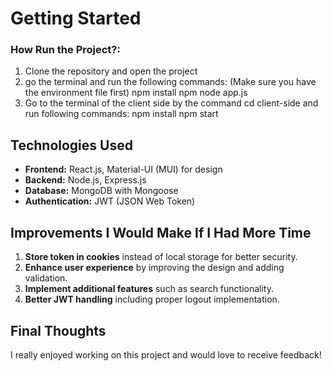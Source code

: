 # Getting Started

### How Run the Project?:
1. Clone the repository and open the project
2. go the terminal and run the following commands:
    (Make sure you have the environment file first)
     npm install
     npm node app.js
3. Go to the terminal of the client side by the command cd client-side and run following commands:
     npm install
     npm start


## Technologies Used
- **Frontend:** React.js, Material-UI (MUI) for design
- **Backend:** Node.js, Express.js
- **Database:** MongoDB with Mongoose
- **Authentication:** JWT (JSON Web Token)

## Improvements I Would Make If I Had More Time
1. **Store token in cookies** instead of local storage for better security.
2. **Enhance user experience** by improving the design and adding validation.
3. **Implement additional features** such as search functionality.
4. **Better JWT handling** including proper logout implementation.

## Final Thoughts
I really enjoyed working on this project and would love to receive feedback!


